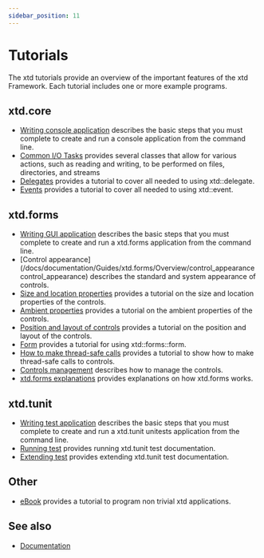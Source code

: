 ```yaml
---
sidebar_position: 11
---
```


# Tutorials

The xtd tutorials provide an overview of the important features of the xtd Framework. Each tutorial includes one or more example programs. 

## xtd.core

* [Writing console application](/docs/documentation/Guides/Overview/Tutorials/writing_applicaion_console) describes the basic steps that you must complete to create and run a console application from the command line.
* [Common I/O Tasks](/docs/documentation/Guides/xtd.core/Common%20I%3AO%20tasks) provides several classes that allow for various actions, such as reading and writing, to be performed on files, directories, and streams
* [Delegates](/docs/documentation/Guides/xtd.core/Types%20overview/delegates) provides a tutorial to cover all needed to using xtd::delegate.
* [Events](/docs/documentation/Guides/xtd.core/Types%20overview/events.md) provides a tutorial to cover all needed to using xtd::event.

## xtd.forms

* [Writing GUI application](/docs/documentation/Guides/Overview/Tutorials/writing_applicaion_gui) describes the basic steps that you must complete to create and run a xtd.forms application from the command line.
* [Control appearance](/docs/documentation/Guides/xtd.forms/Overview/control_appearance control_appearance) describes the standard and system appearance of controls.
* [Size and location properties](/docs/documentation/Guides/xtd.forms/Overview/size_and_location_properties) provides a tutorial on the size and location properties of the controls.
* [Ambient properties](/docs/documentation/Guides/xtd.forms/Overview/ambient_properties) provides a tutorial on the ambient properties of the controls.
* [Position and layout of controls](/docs/documentation/Guides/xtd.forms/Overview/position_and_layout_of_controls) provides a tutorial on the position and layout of the controls.
* [Form](/docs/documentation/Guides/Overview/Tutorials/form) provides a tutorial for using xtd::forms::form.
* [How to make thread-safe calls](/docs/documentation/Guides/xtd.forms/Controls/Common%20tasks/thread_safe_control_call) provides a tutorial to show how to make thread-safe calls to controls.
* [Controls management](/docs/documentation/Guides/xtd.forms/Overview/controls_management) describes how to manage the controls.
* [xtd.forms explanations](/docs/documentation/Guides/xtd.forms/Overview/xtd_forms_overview) provides explanations on how xtd.forms works.

## xtd.tunit

* [Writing test application](/docs/documentation/Guides/Overview/Tutorials/writing_applicaion_test) describes the basic steps that you must complete to create and run a xtd.tunit unitests application from the command line.
* [Running test](/docs/documentation/Guides/xtd.tunit/Overview/writing_applicaion_running_test) provides running xtd.tunit test documentation.
* [Extending test](/docs/documentation/Guides/xtd.tunit/Overview/writing_applicaion_extending_test) provides extending xtd.tunit test documentation.

## Other

* [eBook](/docs/documentation/eBook) provides a tutorial to program non trivial xtd applications.

## See also

* [Documentation](/docs/documentation)
